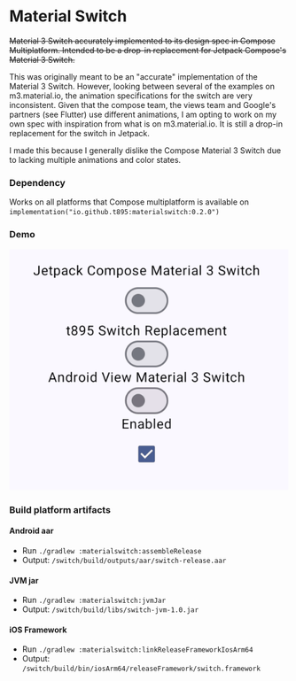 # Material Switch

~~Material 3 Switch accurately implemented to its design spec in Compose Multiplatform.
Intended to be a drop-in replacement for Jetpack Compose's Material 3 Switch.~~

This was originally meant to be an "accurate" implementation of the Material 3 Switch.
However, looking between several of the examples on m3.material.io, the animation specifications
for the switch are very inconsistent. Given that the compose team, the views team and Google's
partners (see Flutter) use different animations, I am opting to work on my own spec with inspiration
from what is on m3.material.io. It is still a drop-in replacement for the switch in Jetpack.

I made this because I generally dislike the Compose Material 3 Switch due to lacking
multiple animations and color states.

### Dependency

Works on all platforms that Compose multiplatform is available on
`implementation("io.github.t895:materialswitch:0.2.0")`

### Demo

![A Jetpack Compose Material 3 Switch, an Android View Material 3 Switch, and this repository's implementation being checked/unchecked and enabled/disabled](demo.gif)

### Build platform artifacts

#### Android aar

- Run `./gradlew :materialswitch:assembleRelease`
- Output: `/switch/build/outputs/aar/switch-release.aar`

#### JVM jar

- Run `./gradlew :materialswitch:jvmJar`
- Output: `/switch/build/libs/switch-jvm-1.0.jar`

#### iOS Framework

- Run `./gradlew :materialswitch:linkReleaseFrameworkIosArm64`
- Output: `/switch/build/bin/iosArm64/releaseFramework/switch.framework`
